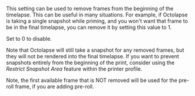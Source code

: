 This setting can be used to remove frames from the beginning of the timelapse.  This can be useful in many situations.  For example, if Octolapse is taking a single snapshot while priming, and you won't want that frame to be in the final timelapse, you can remove it by setting this value to 1.

Set to 0 to disable.


Note that Octolapse will still take a snapshot for any removed frames, but they will not be rendered into the final timelapse.  If you want to prevent snapshots entirely from the beginning of the print, consider using the _Restrict Snapshot Area_ feature within the printer profile.  

Note, the first available frame that is NOT removed will be used for the pre-roll frame, if you are adding pre-roll.
